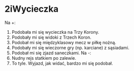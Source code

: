# 2iWycieczka
Na +:
  1. Podobała mi się wycieczka na Trzy Korony.
  2. Podobały mi się widoki z Trzech Koron.
  3. Podobał mi się międzyklasowy mecz w piłkę nożną.
  4. Podobały mi się wieczorne gry (np. karciane) z sąsiadami.
  5. Podobał mi się zjazd saneczkami.
Na -:
  1. Nudny rejs statkiem po zalewie.
  2. To tyle. Wyjazd, jak widać, bardzo mi się podobał.
